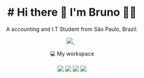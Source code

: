 <h1 align='center'>
# Hi there 👋 I'm Bruno 👨‍💻
</h1> 

<p align='center'>
  A accounting and I.T Student from São Paulo, Brazil.
</p>

<p align='center'>
  
  <a href="https://www.linkedin.com/in/bruno-lopes-grangeiro/">
    <img src="https://img.shields.io/badge/linkedin-%230077B5.svg?&style=for-the-badge&logo=linkedin&logoColor=white" />
  </a>&nbsp;&nbsp;
</p>

<p align='center'>
  💻 My workspace<br/><br/>
  <img src="https://img.shields.io/badge/windows-%230078D6.svg?&style=for-the-badge&logo=windows&logoColor=white" />
  <img src="https://img.shields.io/badge/AMD-Ryzen_7_3700X-ED1C24?style=for-the-badge&logo=amd&logoColor=white" />
  <img src="https://img.shields.io/badge/RAM-16GB-%230071C5.svg?&style=for-the-badge&logoColor=white" />
  <img src="https://img.shields.io/badge/nvidia-RTX%202070-%2376B900.svg?&style=for-the-badge&logo=nvidia&logoColor=white" />
</p>
